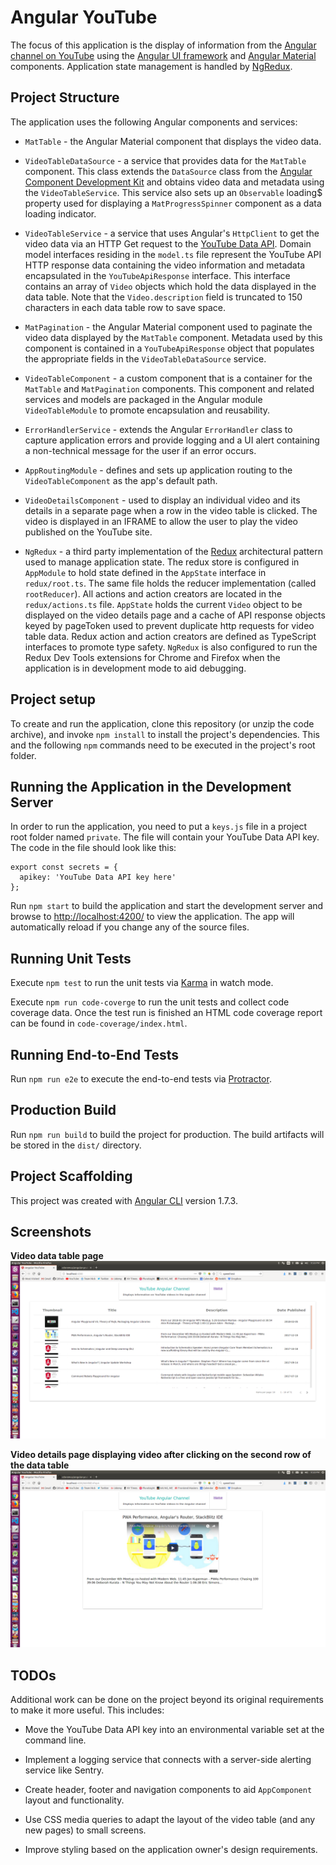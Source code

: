 # Angular YouTube

The focus of this application is the display of information from the [Angular channel on YouTube](https://www.youtube.com/user/angularjs) using the [Angular UI framework](https://angular.io) and [Angular Material](https://material.angular.io) components. Application state management is handled by [NgRedux](https://github.com/angular-redux/store).

## Project Structure

The application uses the following Angular components and services:

- `MatTable` - the Angular Material component that displays the video data.

- `VideoTableDataSource` - a service that provides data for the `MatTable` component. This class extends the `DataSource` class from the [Angular Component Development Kit](https://material.angular.io/cdk/categories) and obtains video data and metadata using the `VideoTableService`. This service also sets up an `Observable` loading$ property used for displaying a `MatProgressSpinner` component as a data loading indicator.

- `VideoTableService` - a service that uses Angular's `HttpClient` to get the video data via an HTTP Get request to the [YouTube Data API](https://developers.google.com/youtube/v3/). Domain model interfaces residing in the `model.ts` file represent the YouTube API HTTP response data containing the video information and metadata encapsulated in the `YouTubeApiResponse` interface. This interface contains an array of `Video` objects which hold the data displayed in the data table. Note that the `Video.description` field is truncated to 150 characters in each data table row to save space.

- `MatPagination` - the Angular Material component used to paginate the video data displayed by the `MatTable` component. Metadata used by this component is contained in a `YouTubeApiResponse` object that populates the appropriate fields in the `VideoTableDataSource` service.

- `VideoTableComponent` - a custom component that is a container for the `MatTable` and `MatPagination` components. This component and related services and models are packaged in the Angular module `VideoTableModule` to promote encapsulation and reusability.

- `ErrorHandlerService` - extends the Angular `ErrorHandler` class to capture application errors and provide logging and a UI alert containing a non-technical message for the user if an error occurs.

- `AppRoutingModule` - defines and sets up application routing to the `VideoTableComponent` as the app's default path.

- `VideoDetailsComponent` - used to display an individual video and its details in a separate page when a row in the video table is clicked. The video is displayed in an IFRAME to allow the user to play the video published on the YouTube site.

- `NgRedux` - a third party implementation of the [Redux](https://redux.js.org/) architectural pattern used to manage application state. The redux store is configured in `AppModule` to hold state defined in the `AppState` interface in `redux/root.ts`. The same file holds the reducer implementation (called `rootReducer`). All actions and action creators are located in the `redux/actions.ts` file.  `AppState` holds the current `Video` object to be displayed on the video details page and a cache of API response objects keyed by pageToken used to prevent duplicate http requests for video table data. Redux action and action creators are defined as TypeScript interfaces to promote type safety. `NgRedux` is also configured to run the Redux Dev Tools extensions for Chrome and Firefox when the application is in development mode to aid debugging.

## Project setup

To create and run the application, clone this repository (or unzip the code archive), and invoke `npm install` to install the project's dependencies. This and the following `npm` commands need to be executed in the project's root folder.

## Running the Application in the Development Server

In order to run the application, you need to put a `keys.js` file in a project root folder named `private`. The file will contain your YouTube Data API key. The code in the file should look like this:
```
export const secrets = {
  apikey: 'YouTube Data API key here'
};
```

Run `npm start` to build the application and start the development server and browse to [http://localhost:4200/](http://localhost:4200/) to view the application. The app will automatically reload if you change any of the source files.

## Running Unit Tests

Execute `npm test` to run the unit tests via [Karma](https://karma-runner.github.io) in watch mode.

Execute `npm run code-coverge` to run the unit tests and collect code coverage data. Once the test run is finished an HTML code coverage report can be found in `code-coverage/index.html`.

## Running End-to-End Tests

Run `npm run e2e` to execute the end-to-end tests via [Protractor](http://www.protractortest.org/).

## Production Build

Run `npm run build` to build the project for production. The build artifacts will be stored in the `dist/` directory.

## Project Scaffolding

This project was created with [Angular CLI](https://github.com/angular/angular-cli) version 1.7.3.

## Screenshots

**Video data table page**
![VideoTablePage](screenshots/video-data-table-page.png "Video Data Table Page")

**Video details page displaying video after clicking on the second row of the data table**
![VideoDetailsPage](screenshots/video-details-page.png "Video Details Page")

## TODOs
Additional work can be done on the project beyond its original requirements to make it more useful. This includes:

- Move the YouTube Data API key into an environmental variable set at the command line.

- Implement a logging service that connects with a server-side alerting service like Sentry.

- Create header, footer and navigation components to aid `AppComponent` layout and functionality.

- Use CSS media queries to adapt the layout of the video table (and any new pages) to small screens.

- Improve styling based on the application owner's design requirements.
